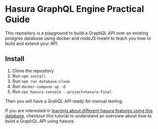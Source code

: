 # Hasura GraphQL Engine Practical Guide

This repository is a playground to build a GraphQL API over an existing postgres database using docker and nodeJS meant to teach you how to build and extend your API.

## Install
1. Clone the repository
2. Run `npm install`
3. Run `npm run database:clone`
4. Run `docker-compose up -d`
5. Run `npx hasura console --project=hasura-final`

Then you will have a GrahQL API ready for manual testing.

If you are interested in [learning about different hasura features using this database](https://paper.dropbox.com/doc/Hasura-GraphQL-Engine-Practical-Guide--BEHE2I7r2EaFtN1TCFIgS7d~AQ-e4ILLnhkCsEPtkFukgXky), checkout this tutorial to understand an overview about how to build a GraphQL API using hasura.
